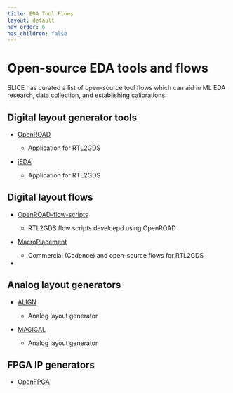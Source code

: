 ```yaml
---
title: EDA Tool Flows
layout: default
nav_order: 6
has_children: false
---
```


# Open-source EDA tools and flows 

SLICE has curated a list of open-source tool flows which can aid in ML EDA research, data collection, and establishing calibrations. 

## Digital layout generator tools

* [OpenROAD](https://slice-ml-eda.github.io/docs/datasets.html)
    - Application for RTL2GDS

* [iEDA]()
    - Application for RTL2GDS

## Digital layout flows

* [OpenROAD-flow-scripts](https://github.com/The-OpenROAD-Project/OpenROAD-flow-scripts)
    - RTL2GDS flow scripts develoepd using OpenROAD

* [MacroPlacement](https://github.com/TILOS-AI-Institute/MacroPlacement/tree/main/Flows)
    - Commercial (Cadence) and open-source flows for RTL2GDS

* 

## Analog layout generators

* [ALIGN](https://github.com/ALIGN-analoglayout/ALIGN-public)
    - Analog layout generator

* [MAGICAL](https://github.com/magical-eda/MAGICAL)
    - Analog layout generator


## FPGA IP generators

* [OpenFPGA](https://github.com/lnis-uofu/OpenFPGA)

